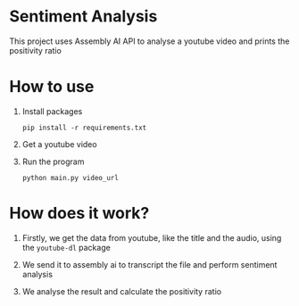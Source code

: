 # Sentiment Analysis

This project uses Assembly AI API to analyse a youtube video
and prints the positivity ratio

# How to use

1. Install packages

   `pip install -r requirements.txt`

2. Get a youtube video

3. Run the program

   `python main.py video_url`

# How does it work?

1. Firstly, we get the data from youtube, like the title and the audio,
   using the `youtube-dl` package

2. We send it to assembly ai to transcript the file and perform sentiment
   analysis

3. We analyse the result and calculate the positivity ratio
